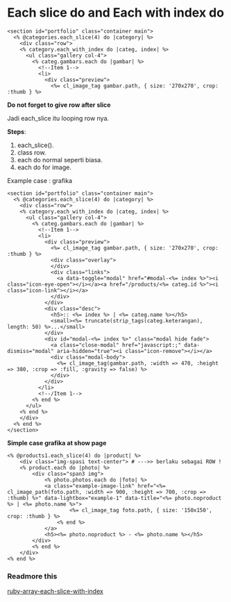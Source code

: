 # Each slice do and Each with index do

	<section id="portfolio" class="container main">
	  <% @categories.each_slice(4) do |category| %>
	    <div class="row">
	    <% category.each_with_index do |categ, index| %>
	      <ul class="gallery col-4">
	        <% categ.gambars.each do |gambar| %>
	          <!--Item 1-->
	          <li>
	            <div class="preview">
	              <%= cl_image_tag gambar.path, { size: '270x270', crop: :thumb } %>

**Do not forget to give row after slice**

Jadi each_slice itu looping row nya.

**Steps**: 

1. each_slice().
2. class row.
3. each do normal seperti biasa.
4. each do for image.

Example case : grafika

	<section id="portfolio" class="container main">
	  <% @categories.each_slice(4) do |category| %>
	    <div class="row">
	    <% category.each_with_index do |categ, index| %>
	      <ul class="gallery col-4">
	        <% categ.gambars.each do |gambar| %>
	          <!--Item 1-->
	          <li>
	            <div class="preview">
	              <%= cl_image_tag gambar.path, { size: '270x270', crop: :thumb } %>
	              <div class="overlay">
	              </div>
	              <div class="links">
	                <a data-toggle="modal" href="#modal-<%= index %>"><i class="icon-eye-open"></i></a><a href="/products/<%= categ.id %>"><i class="icon-link"></i></a>
	              </div>
	            </div>
	            <div class="desc">
	              <h5>:: <%= index %> | <%= categ.name %></h5>
	              <small><%= truncate(strip_tags(categ.keterangan), length: 50) %>...</small>
	            </div>
	            <div id="modal-<%= index %>" class="modal hide fade">
	              <a class="close-modal" href="javascript:;" data-dismiss="modal" aria-hidden="true"><i class="icon-remove"></i></a>
	              <div class="modal-body">
	                <%= cl_image_tag(gambar.path, :width => 470, :height => 380, :crop => :fill, :gravity => false) %>
	              </div>
	            </div>
	          </li>
	          <!--/Item 1-->
	        <% end %>
	      </ul>
	    <% end %>
	    </div>
	  <% end %>
	</section>

**Simple case grafika at show page**

	<% @products1.each_slice(4) do |product| %>
		<div class="img-spasi text-center"> # --->> berlaku sebagai ROW !
		<% product.each do |photo| %>
			<div class="span3 img">
				<% photo.photos.each do |foto| %>
				<a class="example-image-link" href="<%= cl_image_path(foto.path, :width => 900, :height => 700, :crop => :thumb) %>" data-lightbox="example-1" data-title="<%= photo.noproduct %> | <%= photo.name %>">
						<%= cl_image_tag foto.path, { size: '150x150', crop: :thumb } %>
					<% end %>
				</a>	
				<h5><%= photo.noproduct %> - <%= photo.name %></h5>
			</div>
			<% end %>
		</div>
	<% end %>	
	
### Readmore this 

[ruby-array-each-slice-with-index](http://stackoverflow.com/questions/5983977/ruby-array-each-slice-with-index)	

